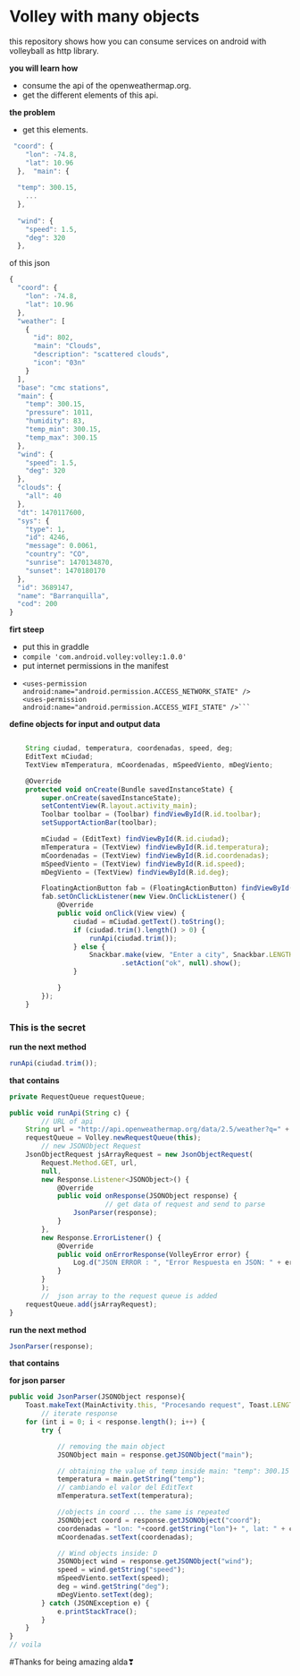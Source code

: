 # Volley with many objects

this repository shows how you can consume services on android with volleyball as http library.

**you will learn how**
- consume the api of the openweathermap.org.
- get the different elements of this api.

**the problem**
  - get this elements.
```javascript 
 "coord": {
    "lon": -74.8,
    "lat": 10.96
  },  "main": {
    
  "temp": 300.15, 
    ... 
  },  
  
  "wind": {
    "speed": 1.5,
    "deg": 320
  },  
``` 
  
 of this json 
```javascript
{
  "coord": {
    "lon": -74.8,
    "lat": 10.96
  },
  "weather": [
    {
      "id": 802,
      "main": "Clouds",
      "description": "scattered clouds",
      "icon": "03n"
    }
  ],
  "base": "cmc stations",
  "main": {
    "temp": 300.15,
    "pressure": 1011,
    "humidity": 83,
    "temp_min": 300.15,
    "temp_max": 300.15
  },
  "wind": {
    "speed": 1.5,
    "deg": 320
  },
  "clouds": {
    "all": 40
  },
  "dt": 1470117600,
  "sys": {
    "type": 1,
    "id": 4246,
    "message": 0.0061,
    "country": "CO",
    "sunrise": 1470134870,
    "sunset": 1470180170
  },
  "id": 3689147,
  "name": "Barranquilla",
  "cod": 200
}
```

**firt steep**
  - put this in graddle
  - ```compile 'com.android.volley:volley:1.0.0'```
  - put internet permissions in the manifest
  - ```<uses-permission android:name="android.permission.INTERNET" />
    <uses-permission android:name="android.permission.ACCESS_NETWORK_STATE" />
    <uses-permission android:name="android.permission.ACCESS_WIFI_STATE" />```

**define objects for input and output data**
```javascript

    String ciudad, temperatura, coordenadas, speed, deg;
    EditText mCiudad;
    TextView mTemperatura, mCoordenadas, mSpeedViento, mDegViento;

    @Override
    protected void onCreate(Bundle savedInstanceState) {
        super.onCreate(savedInstanceState);
        setContentView(R.layout.activity_main);
        Toolbar toolbar = (Toolbar) findViewById(R.id.toolbar);
        setSupportActionBar(toolbar);

        mCiudad = (EditText) findViewById(R.id.ciudad);
        mTemperatura = (TextView) findViewById(R.id.temperatura);
        mCoordenadas = (TextView) findViewById(R.id.coordenadas);
        mSpeedViento = (TextView) findViewById(R.id.speed);
        mDegViento = (TextView) findViewById(R.id.deg);

        FloatingActionButton fab = (FloatingActionButton) findViewById(R.id.fab);
        fab.setOnClickListener(new View.OnClickListener() {
            @Override
            public void onClick(View view) {
                ciudad = mCiudad.getText().toString();
                if (ciudad.trim().length() > 0) {
                    runApi(ciudad.trim());
                } else {
                    Snackbar.make(view, "Enter a city", Snackbar.LENGTH_LONG)
                            .setAction("ok", null).show();
                }

            }
        });
    }
```

### This is the secret

**run the next method**

```javascript
runApi(ciudad.trim());
```

**that contains**

```javascript
private RequestQueue requestQueue;

public void runApi(String c) {
        // URL of api
    String url = "http://api.openweathermap.org/data/2.5/weather?q=" + c + ",colombia&APPID=64522a9f9acc53bceb67c3e9ae04fbec";
    requestQueue = Volley.newRequestQueue(this);
        // new JSONObject Request
    JsonObjectRequest jsArrayRequest = new JsonObjectRequest(
        Request.Method.GET, url,
        null,
        new Response.Listener<JSONObject>() {
            @Override
            public void onResponse(JSONObject response) {
                        // get data of request and send to parse
                JsonParser(response);
            }
        },
        new Response.ErrorListener() {
            @Override
            public void onErrorResponse(VolleyError error) {
                Log.d("JSON ERROR : ", "Error Respuesta en JSON: " + error.getMessage());
            }
        }
        );
        //  json array to the request queue is added
    requestQueue.add(jsArrayRequest);
}
```
**run the next method**

```javascript
JsonParser(response);
```
**that contains**

**for json parser**
```javascript
public void JsonParser(JSONObject response){
    Toast.makeText(MainActivity.this, "Procesando request", Toast.LENGTH_LONG).show();
        // iterate response
    for (int i = 0; i < response.length(); i++) {
        try {

            // removing the main object
            JSONObject main = response.getJSONObject("main");

            // obtaining the value of temp inside main: "temp": 300.15 ...
            temperatura = main.getString("temp");
            // cambiando el valor del EditText
            mTemperatura.setText(temperatura);

            //objects in coord ... the same is repeated
            JSONObject coord = response.getJSONObject("coord");
            coordenadas = "lon: "+coord.getString("lon")+ ", lat: " + coord.getString("lat");
            mCoordenadas.setText(coordenadas);

            // Wind objects inside: D
            JSONObject wind = response.getJSONObject("wind");
            speed = wind.getString("speed");
            mSpeedViento.setText(speed);
            deg = wind.getString("deg");
            mDegViento.setText(deg);
        } catch (JSONException e) {
            e.printStackTrace();
        }
    }
}
// voila
```

#Thanks for being amazing alda❣
